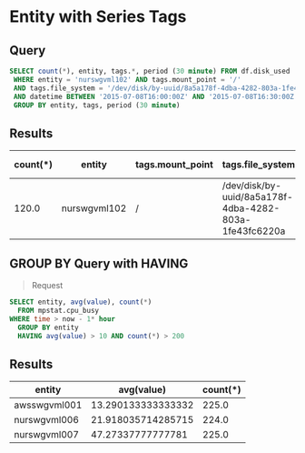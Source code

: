 # Entity with Series Tags

## Query

```sql
SELECT count(*), entity, tags.*, period (30 minute) FROM df.disk_used 
 WHERE entity = 'nurswgvml102' AND tags.mount_point = '/' 
 AND tags.file_system = '/dev/disk/by-uuid/8a5a178f-4dba-4282-803a-1fe43fc6220a' 
 AND datetime BETWEEN '2015-07-08T16:00:00Z' AND '2015-07-08T16:30:00Z' 
 GROUP BY entity, tags, period (30 minute)
```

## Results

| count(*) | entity       | tags.mount_point | tags.file_system                                       | period(30 MINUTE) | 
|----------|--------------|------------------|--------------------------------------------------------|-------------------| 
| 120.0    | nurswgvml102 | /                | /dev/disk/by-uuid/8a5a178f-4dba-4282-803a-1fe43fc6220a | 1436371200000     | 

## GROUP BY Query with HAVING

> Request

```sql
SELECT entity, avg(value), count(*) 
  FROM mpstat.cpu_busy 
WHERE time > now - 1* hour 
  GROUP BY entity 
  HAVING avg(value) > 10 AND count(*) > 200
```

## Results

| entity       | avg(value)         | count(*) | 
|--------------|--------------------|----------| 
| awsswgvml001 | 13.290133333333332 | 225.0    | 
| nurswgvml006 | 21.918035714285715 | 224.0    | 
| nurswgvml007 | 47.27337777777781  | 225.0    | 
